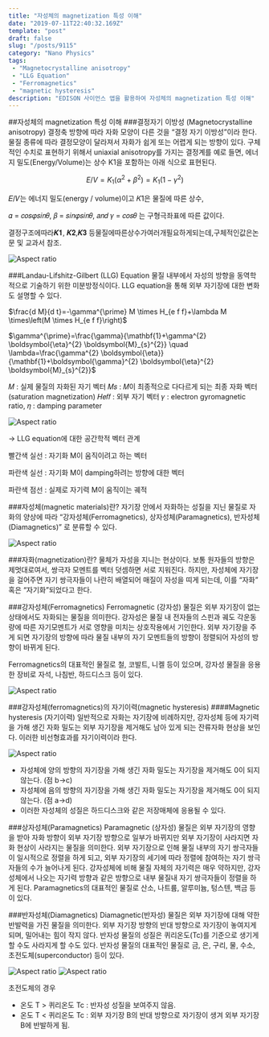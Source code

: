 ```yaml
---
title: "자성체의 magnetization 특성 이해"
date: "2019-07-11T22:40:32.169Z"
template: "post"
draft: false
slug: "/posts/9115"
category: "Nano Physics"
tags: 
 - "Magnetocrystalline anisotropy"
 - "LLG Equation"
 - "Ferromagnetics"
 - "magnetic hysteresis"
description: "EDISON 사이언스 앱을 활용하여 자성체의 magnetization 특성 이해"
---
```

##자성체의 magnetization 특성 이해
###결정자기 이방성 (Magnetocrystalline anisotropy)
결정축 방향에 따라 자화 모양이 다른 것을 “결정 자기 이방성”이라 한다. 물질 종류에 따라 결정모양이 달라져서 자화가 쉽게 또는 어렵게 되는 방향이 있다. 구체적인 수치로 표현하기 위해서 uniaxial anisotropy를 가지는 결정계를 예로 들면, 에너지 밀도(Energy/Volume)는 상수 K1을 포함하는 아래 식으로 표현된다.

$$
E / V=K_{1}\left(\alpha^{2}+\beta^{2}\right)=K_{1}\left(1-\gamma^{2}\right)
$$

𝐸/𝑉는 에너지 밀도(energy / volume)이고 𝐾1은 물질에 따른 상수,

𝛼 = 𝑐𝑜𝑠𝜑𝑠𝑖𝑛𝜃, 𝛽 = 𝑠𝑖𝑛𝜑𝑠𝑖𝑛𝜃, 𝑎𝑛𝑑 𝛾 = 𝑐𝑜𝑠𝜃 는 구형극좌표에 따른 값이다.

결정구조에따라𝑲𝟏, 𝑲𝟐,𝑲𝟑 등물질에따른상수가여러개필요하게되는데,구체적인값은논문 및 교과서 참조.

![Aspect ratio](/media/POST/9115/0.jpg)


###Landau-Lifshitz-Gilbert (LLG) Equation
물질 내부에서 자성의 방향을 동역학적으로 기술하기 위한 미분방정식이다. LLG equation을 통해 외부 자기장에 대한 변화도 설명할 수 있다.


$\frac{d M}{d t}=-\gamma^{\prime} M \times H_{e f f}+\lambda M \times\left(M \times H_{e f f}\right)$

$\gamma^{\prime}=\frac{\gamma}{\mathbf{1}+\gamma^{2} \boldsymbol{\eta}^{2} \boldsymbol{M}_{s}^{2}} \quad \lambda=\frac{\gamma^{2} \boldsymbol{\eta}}{\mathbf{1}+\boldsymbol{\gamma}^{2} \boldsymbol{\eta}^{2} \boldsymbol{M}_{s}^{2}}$


𝑀 : 실제 물질의 자화된 자기 벡터
𝑀𝑠 : 𝑀이 최종적으로 다다르게 되는 최종 자화 벡터(saturation magnetization) 
𝐻𝑒𝑓𝑓 : 외부 자기 벡터
𝛾 : electron gyromagnetic ratio, 𝜂 : damping parameter


![Aspect ratio](/media/POST/9115/1.jpg)

→ LLG equation에 대한 공간학적 벡터 관계


빨간색 실선 : 자기화 M이 움직이려고 하는 벡터

파란색 실선 : 자기화 M이 damping하려는 방향에 대한 벡터 

파란색 점선 : 실제로 자기력 M이 움직이는 궤적


###자성체(magnetic materials)란?
자기장 안에서 자화하는 성질을 지닌 물질로 자화의 양상에 따라 “강자성체(Ferromagnetics), 상자성체(Paramagnetics), 반자성체(Diamagnetics)”
로 분류할 수 있다.

![Aspect ratio](/media/POST/9115/2.jpg)


###자화(magnetization)란?
물체가 자성을 지니는 현상이다. 보통 원자들의 방향은 제멋대로여서, 쌍극자 모멘트를 벡터 덧셈하면 서로 지워진다. 하지만, 자성체에 자기장을 걸어주면 자기 쌍극자들이 나란히 배열되어 매질이 자성을 띠게 되는데, 이를 “자화” 혹은 “자기화”되었다고 한다.


###강자성체(Ferromagnetics)
Ferromagnetic (강자성) 물질은 외부 자기장이 없는 상태에서도 자화되는 물질을 의미한다. 강자성은 물질 내 전자들의 스핀과 궤도 각운동량에 따른 자기모멘트가 서로 영향을 미치는 상호작용에서 기인한다. 외부 자기장을 주게 되면 자기장의 방향에 따라 물질 내부의 자기 모멘트들의 방향이 정렬되어 자성의 방향이 바뀌게 된다. 


Ferromagnetics의 대표적인 물질로 철, 코발트, 니켈 등이 있으며, 강자성 물질을 응용한 장비로 자석, 나침반, 하드디스크 등이 있다.

![Aspect ratio](/media/POST/9115/3.jpg)



###강자성체(ferromagnetics)의 자기이력(magnetic hysteresis)
####Magnetic hysteresis (자기이력)
일반적으로 자화는 자기장에 비례하지만, 강자성체 등에 자기력을 가해 생긴 자화 밀도는 외부 자기장을 제거해도 남아 있게 되는 잔류자화 현상을 보인다. 이러한 비선형효과를 자기이력이라 한다.

![Aspect ratio](/media/POST/9115/4.jpg)

- 자성체에 양의 방향의 자기장을 가해 생긴 자화 밀도는 자기장을 제거해도 0이 되지 않는다. (점 b→c)
- 자성체에 음의 방향의 자기장을 가해 생긴 자화 밀도는 자기장을 제거해도 0이 되지 않는다. (점 a→d)
- 이러한 자성체의 성질은 하드디스크와 같은 저장매체에 응용될 수 있다.



###상자성체(Paramagnetics)
Paramagnetic (상자성) 물질은 외부 자기장의 영향을 받아 자화 방향이 외부 자기장 방향으로 일부가 바뀌지만 외부 자기장이 사라지면 자화 현상이 사라지는 물질을 의미한다. 외부 자기장으로 인해 물질 내부의 자기 쌍극자들이 일시적으로 정렬을 하게 되고, 외부 자기장의 세기에 따라 정렬에 참여하는 자기 쌍극자들의 수가 늘어나게 된다. 강자성체에 비해 물질 자체의 자기력은 매우 약하지만, 강자성체에서 나오는 자기력 방향과 같은 방향으로 내부 물질내 자기 쌍극자들이 정렬을 하게 된다. Paramagnetics의 대표적인 물질로 산소, 나트륨, 알루미늄, 텅스텐, 백금 등이 있다.


###반자성체(Diamagnetics)
Diamagnetic(반자성) 물질은 외부 자기장에 대해 약한 반발력을 가진 물질을 의미한다. 외부 자기장 방향의 반대 방향으로 자기장이 놓여지게 되며, 밀어내는 힘이 작지 않다. 반자성 물질의 성질은 퀴리온도(Tc)를 기준으로 생기게 할 수도 사라지게 할 수도 있다. 반자성 물질의 대표적인 물질로 금, 은, 구리, 물, 수소, 초전도체(superconductor) 등이 있다.

![Aspect ratio](/media/POST/9115/5.jpg)
![Aspect ratio](/media/POST/9115/6.jpg)


초전도체의 경우
- 온도 T > 퀴리온도 Tc : 반자성 성질을 보여주지 않음.
- 온도 T < 퀴리온도 Tc : 외부 자기장 B의 반대 방향으로 자기장이 생겨 외부 자기장 B에 반발하게 됨.


